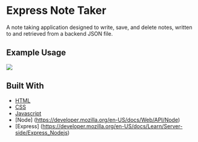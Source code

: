 # Express Note Taker
A note taking application designed to write, save, and delete notes, written to and retrieved from a backend JSON file. 

## Example Usage
![](/gif/sample_usage.gif)



## Built With

- [HTML](https://developer.mozilla.org/en-US/docs/Web/HTML)
- [CSS](https://developer.mozilla.org/en-US/docs/Web/CSS)
- [Javascript](https://developer.mozilla.org/en-US/docs/Web/JavaScript)
- [Node] (https://developer.mozilla.org/en-US/docs/Web/API/Node)
- [Express] (https://developer.mozilla.org/en-US/docs/Learn/Server-side/Express_Nodejs)
